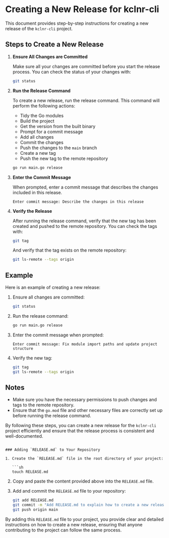 # Creating a New Release for kclnr-cli

This document provides step-by-step instructions for creating a new release of the `kclnr-cli` project.

## Steps to Create a New Release

1. **Ensure All Changes are Committed**

   Make sure all your changes are committed before you start the release process. You can check the status of your changes with:

   ```sh
   git status
   ```

2. **Run the Release Command**

   To create a new release, run the release command. This command will perform the following actions:
   - Tidy the Go modules
   - Build the project
   - Get the version from the built binary
   - Prompt for a commit message
   - Add all changes
   - Commit the changes
   - Push the changes to the `main` branch
   - Create a new tag
   - Push the new tag to the remote repository

   ```sh
   go run main.go release
   ```

3. **Enter the Commit Message**

   When prompted, enter a commit message that describes the changes included in this release.

   ```
   Enter commit message: Describe the changes in this release
   ```

4. **Verify the Release**

   After running the release command, verify that the new tag has been created and pushed to the remote repository. You can check the tags with:

   ```sh
   git tag
   ```

   And verify that the tag exists on the remote repository:

   ```sh
   git ls-remote --tags origin
   ```

## Example

Here is an example of creating a new release:

1. Ensure all changes are committed:

   ```sh
   git status
   ```

2. Run the release command:

   ```sh
   go run main.go release
   ```

3. Enter the commit message when prompted:

   ```
   Enter commit message: Fix module import paths and update project structure
   ```

4. Verify the new tag:

   ```sh
   git tag
   git ls-remote --tags origin
   ```

## Notes

- Make sure you have the necessary permissions to push changes and tags to the remote repository.
- Ensure that the `go.mod` file and other necessary files are correctly set up before running the release command.

By following these steps, you can create a new release for the `kclnr-cli` project efficiently and ensure that the release process is consistent and well-documented.
```

### Adding `RELEASE.md` to Your Repository

1. Create the `RELEASE.md` file in the root directory of your project:

   ```sh
   touch RELEASE.md
   ```

2. Copy and paste the content provided above into the `RELEASE.md` file.

3. Add and commit the `RELEASE.md` file to your repository:

   ```sh
   git add RELEASE.md
   git commit -m "Add RELEASE.md to explain how to create a new release"
   git push origin main
   ```

By adding this `RELEASE.md` file to your project, you provide clear and detailed instructions on how to create a new release, ensuring that anyone contributing to the project can follow the same process.